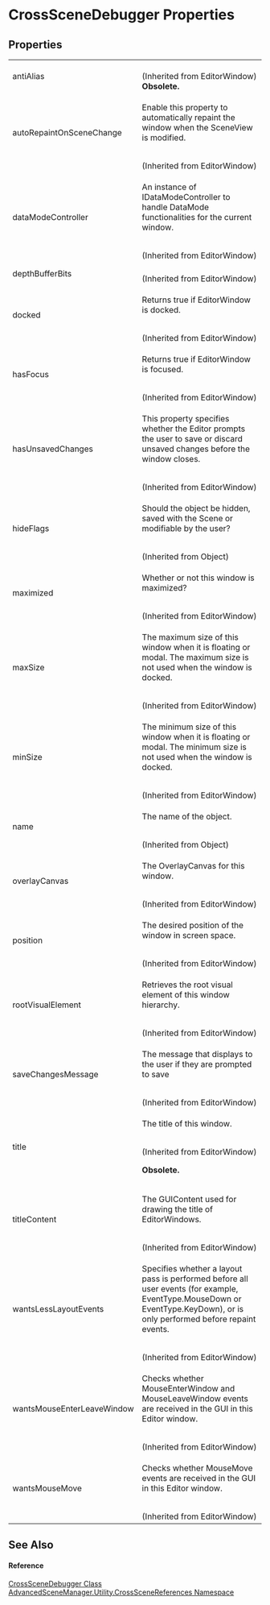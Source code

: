 # CrossSceneDebugger Properties




## Properties
<table>
<tr>
<td>antiAlias</td>
<td><br />(Inherited from EditorWindow)<br /><strong>Obsolete.</strong></td></tr>
<tr>
<td>autoRepaintOnSceneChange</td>
<td><p>Enable this property to automatically repaint the window when the SceneView is modified.</p><br />(Inherited from EditorWindow)</td></tr>
<tr>
<td>dataModeController</td>
<td><p>An instance of IDataModeController to handle DataMode functionalities for the current window.</p><br />(Inherited from EditorWindow)</td></tr>
<tr>
<td>depthBufferBits</td>
<td><br />(Inherited from EditorWindow)</td></tr>
<tr>
<td>docked</td>
<td><p>Returns true if EditorWindow is docked.</p><br />(Inherited from EditorWindow)</td></tr>
<tr>
<td>hasFocus</td>
<td><p>Returns true if EditorWindow is focused.</p><br />(Inherited from EditorWindow)</td></tr>
<tr>
<td>hasUnsavedChanges</td>
<td><p>This property specifies whether the Editor prompts the user to save or discard unsaved changes before the window closes.</p><br />(Inherited from EditorWindow)</td></tr>
<tr>
<td>hideFlags</td>
<td><p>Should the object be hidden, saved with the Scene or modifiable by the user?</p><br />(Inherited from Object)</td></tr>
<tr>
<td>maximized</td>
<td><p>Whether or not this window is maximized?</p><br />(Inherited from EditorWindow)</td></tr>
<tr>
<td>maxSize</td>
<td><p>The maximum size of this window when it is floating or modal. The maximum size is not used when the window is docked.</p><br />(Inherited from EditorWindow)</td></tr>
<tr>
<td>minSize</td>
<td><p>The minimum size of this window when it is floating or modal. The minimum size is not used when the window is docked.</p><br />(Inherited from EditorWindow)</td></tr>
<tr>
<td>name</td>
<td><p>The name of the object.</p><br />(Inherited from Object)</td></tr>
<tr>
<td>overlayCanvas</td>
<td><p>The OverlayCanvas for this window.</p><br />(Inherited from EditorWindow)</td></tr>
<tr>
<td>position</td>
<td><p>The desired position of the window in screen space.</p><br />(Inherited from EditorWindow)</td></tr>
<tr>
<td>rootVisualElement</td>
<td><p>Retrieves the root visual element of this window hierarchy.</p><br />(Inherited from EditorWindow)</td></tr>
<tr>
<td>saveChangesMessage</td>
<td><p>The message that displays to the user if they are prompted to save</p><br />(Inherited from EditorWindow)</td></tr>
<tr>
<td>title</td>
<td><p>The title of this window.</p><br />(Inherited from EditorWindow)<br /><strong>

Obsolete.</strong></td></tr>
<tr>
<td>titleContent</td>
<td><p>The GUIContent used for drawing the title of EditorWindows.</p><br />(Inherited from EditorWindow)</td></tr>
<tr>
<td>wantsLessLayoutEvents</td>
<td><p>Specifies whether a layout pass is performed before all user events (for example, EventType.MouseDown or EventType.KeyDown), or is only performed before repaint events.</p><br />(Inherited from EditorWindow)</td></tr>
<tr>
<td>wantsMouseEnterLeaveWindow</td>
<td><p>Checks whether MouseEnterWindow and MouseLeaveWindow events are received in the GUI in this Editor window.</p><br />(Inherited from EditorWindow)</td></tr>
<tr>
<td>wantsMouseMove</td>
<td><p>Checks whether MouseMove events are received in the GUI in this Editor window.</p><br />(Inherited from EditorWindow)</td></tr>
</table>

## See Also


#### Reference
<a href="T_AdvancedSceneManager_Utility_CrossSceneReferences_CrossSceneDebugger">CrossSceneDebugger Class</a>  
<a href="N_AdvancedSceneManager_Utility_CrossSceneReferences">AdvancedSceneManager.Utility.CrossSceneReferences Namespace</a>  
